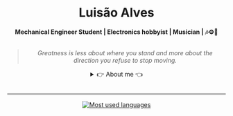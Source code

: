<h1 align="center"> Luisão Alves </h1>
    
<div align="center">
<b>Mechanical Engineer Student | Electronics hobbyist | Musician | 🎶⚙💾</b>
<br>
<br>

<blockquote>
    <p><i>
        Greatness is less about where you stand and more about the direction you refuse to stop moving. 
    </i></p>
</blockquote>
</div>
<!-- Put social media here
<div align="center">
    <a href="https://twitter.com/intent/follow?screen_name=<username>">
        <img src="https://img.shields.io/twitter/follow/<username>?style=social&logo=twitter"
            alt="follow on Twitter">
</div>
-->
<details closed>
<summary align="center">👉 About me 👈</summary>

---


<div align="right" style="margin:auto">
     <a href="https://github.com/Luisao-official">
        <img height="170em"
             src="https://github-readme-stats.vercel.app/api/top-langs/?username=Luisao-official&hide=html,jupyter%20notebook&langs_count=6&hide_border=true&layout=compact&show_icons=true&line_height=24&theme=synthwave&title_color=4a86d1&custom_title=My%20favorite%20languages"
             alt="Most used languages"
             align="right">
    </a>
</div>


Hey howdy. I am Luis Alves, but I'm more known as Luisão.🤝

While passionate about the development of tools and problem-solving, I am actively contributing to open-source projects. One of the most rewarding aspects of collaborating within the community is the rich exchange of diverse experiences and specialized knowledge.  I aim to not only enhance my skills but also contribute meaningfully to the collective knowledge pool, fostering innovation and excellence in the field of both software and hardware development.

Currently studying Mechanical engineering at [Instituto Federal de São Paulo](https://spo.ifsp.edu.br/)

My main knowledge in technologies are **Python**, **C/C++**, **Rust**, **Fusion 360** and **IoT**. I am also comfortable using **NodeJS**, **Matlab**, and **Haskell**.

<div>

I am currently working for the [@DragonIF](https://www.instagram.com/dragonif.ifsp/) aeromodelism team

</div>

<h3 align="center">Languages and Tools:</h3>
<p align="center"> 
  <a href="https://www.cprogramming.com/" target="blank"><img src="https://raw.githubusercontent.com/devicons/devicon/master/icons/c/c-original.svg" alt="c" width="40" height="40"/></a><a href="https://www.python.org/" target="blank"><img src="https://raw.githubusercontent.com/devicons/devicon/master/icons/python/python-original.svg" alt="python" width="40" height="40"/></a><a href="https://www.rust-lang.org/" target="blank"><img src="https://github.com/devicons/devicon/blob/v2.16.0/icons/rust/rust-original.svg" alt="rust" width="40" height="40"/></a><a href="https://nodejs.org/" target="blank"><img src="https://raw.githubusercontent.com/devicons/devicon/master/icons/nodejs/nodejs-original-wordmark.svg" alt="nodejs" width="40" height="40"/></a><a href="https://www.mathworks.com/products/matlab.html" target="blank"><img src="https://upload.wikimedia.org/wikipedia/commons/2/21/Matlab_Logo.png" alt="matlab" width="40" height="40"/></a><a href="https://www.haskell.org/" target="blank"><img src="https://raw.githubusercontent.com/devicons/devicon/master/icons/haskell/haskell-original.svg" alt="haskell" width="40" height="40"/><a></a>
</p>

</details>

<br/>

---

<div align="center">
<!-- Add buttons here
[![Twitter](https://img.shields.io/badge/Twitter-%231DA1F2.svg?style=for-the-badge&logo=Twitter&logoColor=white)](https://twitter.com/)
[![LinkedIn](https://img.shields.io/badge/linkedin-%230077B5.svg?style=for-the-badge&logo=linkedin&logoColor=white)](https://www.linkedin.com/in/)
[![Polywork](https://img.shields.io/badge/Polywork-543DE0?style=for-the-badge&logo=polywork&logoColor=black)](https://www.polywork.com/)
[![Dev.to blog](https://img.shields.io/badge/dev.to-0A0A0A?style=for-the-badge&logo=dev.to&logoColor=white)](https://dev.to/)
[![GitLab](https://img.shields.io/badge/gitlab-%23181717.svg?style=for-the-badge&logo=gitlab&logoColor=white)](https://gitlab.com/)
-->
</div>

<!--
**Luisao-official/Luisao-official** is a ✨ _special_ ✨ repository because its `README.md` (this file) appears on your GitHub profile.
-->
<div align="center" style="margin:auto">
     <a href="https://github.com/Luisao-official">
        <img height="170em"
             src="https://github-readme-stats.vercel.app/api?username=Luisao-official&hide=contribs,prs&theme=synthwave"
             alt="Most used languages"
             align="center">
    </a>
</div>
